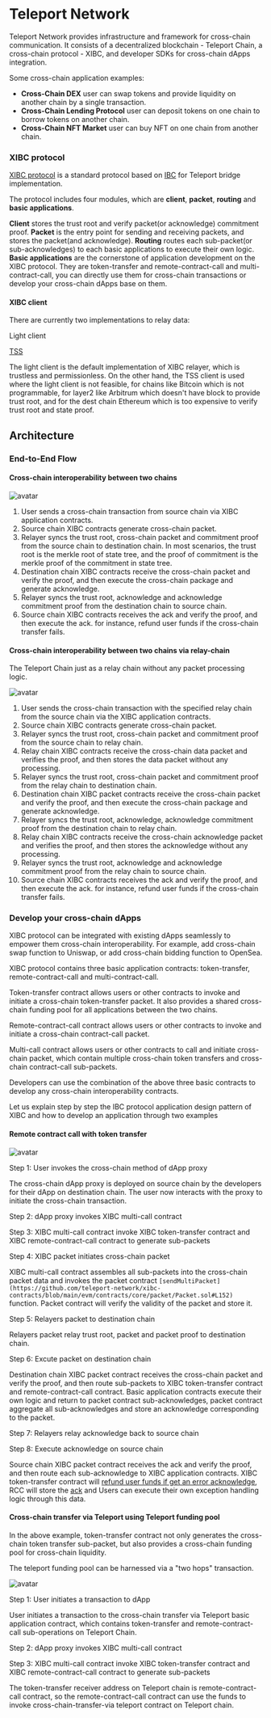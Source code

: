 # Teleport Network

Teleport Network provides infrastructure and framework for cross-chain communication. It consists of a decentralized blockchain - Teleport Chain, a cross-chain protocol - XIBC, and developer SDKs for cross-chain dApps integration.

Some cross-chain application examples:

* **Cross-Chain DEX** user can swap tokens and provide liquidity on another chain by a single transaction.
* **Cross-Chain Lending Protocol** user can deposit tokens on one chain to borrow tokens on another chain.
* **Cross-Chain NFT Market** user can buy NFT on one chain from another chain.

### XIBC protocol

[XIBC protocol](../modules/XIBC/README.md) is a standard protocol based on [IBC](https://ibcprotocol.org/) for Teleport bridge implementation.

The protocol includes four modules, which are **client**, **packet**, **routing** and **basic applications**.

**Client** stores the trust root and verify packet(or acknowledge) commitment proof.
**Packet** is the entry point for sending and receiving packets, and stores the packet(and acknowledge).
**Routing** routes each sub-packet(or sub-acknowledges) to each basic applications to execute their own logic.
**Basic applications** are the cornerstone of application development on the XIBC protocol. They are token-transfer and remote-contract-call and multi-contract-call, you can directly use them for cross-chain transactions or develop your cross-chain dApps base on them.

#### XIBC client
There are currently two 
implementations to relay data: 

Light client

[TSS](https://github.com/teleport-network/documents/blob/main/modules/XIBC/tss.md)

The light client is the default implementation of XIBC relayer, which is trustless and permissionless. On the other hand, the TSS client is used where the light client is not feasible, for chains like Bitcoin which is not programmable, for layer2 like Arbitrum which doesn't have block to provide trust root, and for the dest chain Ethereum which is too expensive to verify trust root and state proof.

## Architecture

### End-to-End Flow

#### Cross-chain interoperability between two chains

![avatar](./cross-chain.svg)

1. User sends a cross-chain transaction from source chain via XIBC application contracts.
2. Source chain XIBC contracts generate cross-chain packet.
3. Relayer syncs the trust root, cross-chain packet and commitment proof from the source chain to destination chain. In most scenarios, the trust root is the merkle root of state tree, and the proof of commitment is the merkle proof of the commitment in state tree.
4. Destination chain XIBC contracts receive the cross-chain packet and verify the proof, and then execute the cross-chain package and generate acknowledge.
5. Relayer syncs the trust root, acknowledge and acknowledge commitment proof from the destination chain to source chain.
6. Source chain XIBC contracts receives the ack and verify the proof, and then execute the ack. for instance, refund user funds if the cross-chain transfer fails.


#### Cross-chain interoperability between two chains via relay-chain

The Teleport Chain just as a relay chain without any packet processing logic.

![avatar](./cross-chain-with-relay.svg)

1. User sends the cross-chain transaction with the specified relay chain from the source chain via the XIBC application contracts.
2. Source chain XIBC contracts generate cross-chain packet.
3. Relayer syncs the trust root, cross-chain packet and commitment proof from the source chain to relay chain.
4. Relay chain XIBC contracts receive the cross-chain data packet and verifies the proof, and then stores the data packet without any processing.
5. Relayer syncs the trust root, cross-chain packet and commitment proof from the relay chain to destination chain.
6. Destination chain XIBC packet contracts receive the cross-chain packet and verify the proof, and then execute the cross-chain package and generate acknowledge.
7. Relayer syncs the trust root, acknowledge, acknowledge commitment proof from the destination chain to relay chain.
8. Relay chain XIBC contracts receive the cross-chain acknowledge packet and verifies the proof, and then stores the acknowledge without any processing.
9. Relayer syncs the trust root, acknowledge and acknowledge commitment proof from the relay chain to source chain.
10. Source chain XIBC contracts receives the ack and verify the proof, and then execute the ack. for instance, refund user funds if the cross-chain transfer fails.

### Develop your cross-chain dApps

XIBC protocol can be integrated with existing dApps seamlessly to empower them cross-chain interoperability. For example, add cross-chain swap function to Uniswap, or add cross-chain bidding function to OpenSea.

XIBC protocol contains three basic application contracts: token-transfer, remote-contract-call and multi-contract-call.

Token-transfer contract allows users or other contracts to invoke and initiate a cross-chain token-transfer packet. It also provides a shared cross-chain funding pool for all applications between the two chains.

Remote-contract-call contract allows users or other contracts to invoke and initiate a cross-chain contract-call packet.

Multi-call contract allows users or other contracts to call and initiate cross-chain packet, which contain multiple cross-chain token transfers and cross-chain contract-call sub-packets.

Developers can use the combination of the above three basic contracts to develop any cross-chain interoperability contracts.

Let us explain step by step the IBC protocol application design pattern of XIBC and how to develop an application through two examples

#### Remote contract call with token transfer

![avatar](./rcc-with-transfer.svg)

Step 1: User invokes the cross-chain method of dApp proxy

The cross-chain dApp proxy is deployed on source chain by the developers for their dApp on destination chain. The user now interacts with the proxy to initiate the cross-chain transaction. 

Step 2: dApp proxy invokes XIBC multi-call contract

Step 3: XIBC multi-call contract invoke XIBC token-transfer contract and XIBC remote-contract-call contract to generate sub-packets

Step 4: XIBC packet initiates cross-chain packet

XIBC multi-call contract assembles all sub-packets into the cross-chain packet data and invokes the packet contract `[sendMultiPacket](https://github.com/teleport-network/xibc-contracts/blob/main/evm/contracts/core/packet/Packet.sol#L152)` function. Packet contract will verify the validity of the packet and store it.

Step 5: Relayers packet to destination chain

Relayers packet relay trust root, packet and packet proof to destination chain.


Step 6: Excute packet on destination chain

Destination chain XIBC packet contract receives the cross-chain packet and verify the proof, and then route sub-packets to XIBC token-transfer contract and remote-contract-call contract. Basic application contracts execute their own logic and return to packet contract sub-acknowledges, packet contract aggregate all sub-acknowledges and store an acknowledge corresponding to the packet.

Step 7: Relayers relay acknowledge back to source chain

Step 8: Execute acknowledge on source chain

Source chain XIBC packet contract receives the ack and verify the proof, and then route each sub-acknowledge to XIBC application contracts. 
XIBC token-transfer contract will [refund user funds if get an error acknowledge](https://github.com/teleport-network/xibc-contracts/blob/main/evm/contracts/apps/transfer/Transfer.sol#L434), RCC will store the [ack](https://github.com/teleport-network/xibc-contracts/blob/main/evm/contracts/apps/rcc/RCC.sol#L156) and Users can execute their own exception handling logic through this data.

#### Cross-chain transfer via Teleport using Teleport funding pool

In the above example, token-transfer contract not only generates the cross-chain token transfer sub-packet, but also provides a cross-chain funding pool for cross-chain liquidity.

The teleport funding pool can be harnessed via a "two hops" transaction.

![avatar](./2hop-transfer.svg)

Step 1: User initiates a transaction to dApp

User initiates a transaction to the cross-chain transfer via Teleport basic application contract, 
which contains token-transfer and remote-contract-call sub-operations on Teleport Chain.

Step 2: dApp proxy invokes XIBC multi-call contract

Step 3: XIBC multi-call contract invoke XIBC token-transfer contract and XIBC remote-contract-call contract to generate sub-packets

The token-transfer receiver address on Teleport chain is remote-contract-call contract, so the remote-contract-call contract can use the funds to invoke cross-chain-transfer-via teleport contract on Teleport chain.

